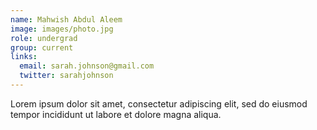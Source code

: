 ```yaml
---
name: Mahwish Abdul Aleem
image: images/photo.jpg
role: undergrad
group: current
links:
  email: sarah.johnson@gmail.com
  twitter: sarahjohnson
---
```


Lorem ipsum dolor sit amet, consectetur adipiscing elit, sed do eiusmod tempor incididunt ut labore et dolore magna aliqua.
